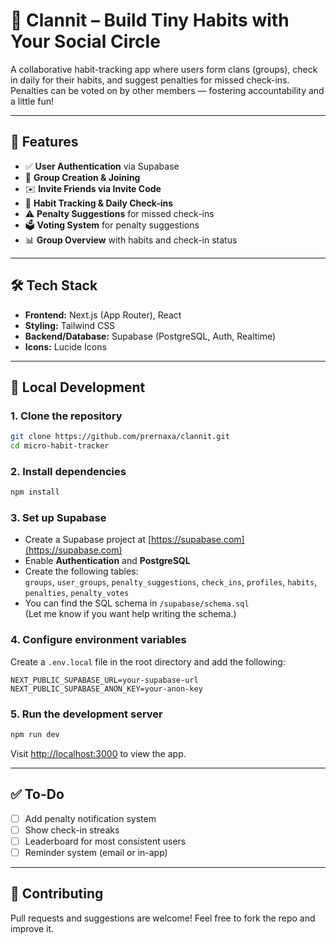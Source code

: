 # 📅 Clannit – Build Tiny Habits with Your Social Circle

A collaborative habit-tracking app where users form clans (groups), check in daily for their habits, and suggest penalties for missed check-ins. Penalties can be voted on by other members — fostering accountability and a little fun!

---

## 🚀 Features

- ✅ **User Authentication** via Supabase  
- 👥 **Group Creation & Joining**  
- ✉️ **Invite Friends via Invite Code**  
- 📆 **Habit Tracking & Daily Check-ins**  
- ⚠️ **Penalty Suggestions** for missed check-ins  
- 🗳️ **Voting System** for penalty suggestions  
- 📊 **Group Overview** with habits and check-in status  

---

## 🛠 Tech Stack

- **Frontend:** Next.js (App Router), React  
- **Styling:** Tailwind CSS  
- **Backend/Database:** Supabase (PostgreSQL, Auth, Realtime)  
- **Icons:** Lucide Icons
  
---

## 🧪 Local Development

### 1. Clone the repository

```bash
git clone https://github.com/prernaxa/clannit.git
cd micro-habit-tracker
```

### 2. Install dependencies

```bash
npm install
```

### 3. Set up Supabase

- Create a Supabase project at [https://supabase.com](https://supabase.com)
- Enable **Authentication** and **PostgreSQL**
- Create the following tables:  
  `groups`, `user_groups`, `penalty_suggestions`, `check_ins`, `profiles`, `habits`, `penalties`, `penalty_votes`
- You can find the SQL schema in `/supabase/schema.sql`  
  (Let me know if you want help writing the schema.)

### 4. Configure environment variables

Create a `.env.local` file in the root directory and add the following:

```env
NEXT_PUBLIC_SUPABASE_URL=your-supabase-url
NEXT_PUBLIC_SUPABASE_ANON_KEY=your-anon-key
```

### 5. Run the development server

```bash
npm run dev
```

Visit [http://localhost:3000](http://localhost:3000) to view the app.

---

## ✅ To-Do

- [ ] Add penalty notification system  
- [ ] Show check-in streaks  
- [ ] Leaderboard for most consistent users  
- [ ] Reminder system (email or in-app)  

---

## 🙌 Contributing

Pull requests and suggestions are welcome! Feel free to fork the repo and improve it.
